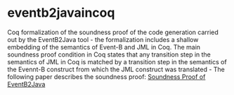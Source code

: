 # eventb2javaincoq

Coq formalization of the soundness proof of the code generation carried out by the EventB2Java tool - the formalization includes a shallow embedding of the semantics of Event-B and JML in Coq. The main soundness proof condition in Coq states that any transition step in the semantics of JML in Coq is matched by a transition step in the semantics of the Evennt-B construct from which the JML construct was translated - The following paper describes the soundness proof: [Soundness Proof of EventB2Java]( https://ieeexplore.ieee.org/document/7781833) 
